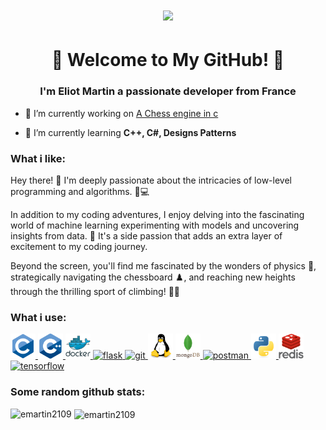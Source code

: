 <h1 align="center"><img src="https://d2r55xnwy6nx47.cloudfront.net/uploads/2017/02/Bootstrap_1000.gif"/></h1>

<h1 align="center">🚀 Welcome to My GitHub! 🚀</h1>
<h3 align="center">I'm Eliot Martin a passionate developer from France</h3>

- 🔭 I’m currently working on [A Chess engine in c](https://github.com/emartin2109/Chess-Engine)

- 🌱 I’m currently learning **C++, C#, Designs Patterns**

<h3 align="left">What i like:</h3>

Hey there! 👋 I'm deeply passionate about the intricacies of low-level programming and algorithms. 🧠💻

In addition to my coding adventures, I enjoy delving into the fascinating world of machine learning
experimenting with models and uncovering insights from data. 🤖 It's a side passion that adds an extra layer of excitement to my coding journey.

Beyond the screen, you'll find me fascinated by the wonders of physics 🌌, strategically navigating the chessboard ♟️, and reaching new heights through the thrilling sport of climbing! 🧗‍♂️



<h3 align="left">What i use:</h3>
<p align="left"> 
<a href="https://www.cprogramming.com/" target="_blank" rel="noreferrer"> <img src="https://raw.githubusercontent.com/devicons/devicon/master/icons/c/c-original.svg" alt="c" width="40" height="40"/> </a>
<a href="https://www.w3schools.com/cpp/" target="_blank" rel="noreferrer"> <img src="https://raw.githubusercontent.com/devicons/devicon/master/icons/cplusplus/cplusplus-original.svg" alt="cplusplus" width="40" height="40"/> </a>
<a href="https://www.docker.com/" target="_blank" rel="noreferrer"> <img src="https://raw.githubusercontent.com/devicons/devicon/master/icons/docker/docker-original-wordmark.svg" alt="docker" width="40" height="40"/> </a>
<a href="https://flask.palletsprojects.com/" target="_blank" rel="noreferrer"> <img src="https://www.vectorlogo.zone/logos/pocoo_flask/pocoo_flask-icon.svg" alt="flask" width="40" height="40"/> </a>
<a href="https://git-scm.com/" target="_blank" rel="noreferrer"> <img src="https://www.vectorlogo.zone/logos/git-scm/git-scm-icon.svg" alt="git" width="40" height="40"/> </a>
<a href="https://www.linux.org/" target="_blank" rel="noreferrer"> <img src="https://raw.githubusercontent.com/devicons/devicon/master/icons/linux/linux-original.svg" alt="linux" width="40" height="40"/> </a>
<a href="https://www.mongodb.com/" target="_blank" rel="noreferrer"> <img src="https://raw.githubusercontent.com/devicons/devicon/master/icons/mongodb/mongodb-original-wordmark.svg" alt="mongodb" width="40" height="40"/> </a>
<a href="https://postman.com" target="_blank" rel="noreferrer"> <img src="https://www.vectorlogo.zone/logos/getpostman/getpostman-icon.svg" alt="postman" width="40" height="40"/> </a> <a href="https://www.python.org" target="_blank" rel="noreferrer"> <img src="https://raw.githubusercontent.com/devicons/devicon/master/icons/python/python-original.svg" alt="python" width="40" height="40"/> </a>
<a href="https://redis.io" target="_blank" rel="noreferrer"> <img src="https://raw.githubusercontent.com/devicons/devicon/master/icons/redis/redis-original-wordmark.svg" alt="redis" width="40" height="40"/> </a>
<a href="https://www.tensorflow.org" target="_blank" rel="noreferrer"> <img src="https://www.vectorlogo.zone/logos/tensorflow/tensorflow-icon.svg" alt="tensorflow" width="40" height="40"/> </a> </p>


<h3 align="left">Some random github stats:</h3>
<p><img align="left" src="https://github-readme-stats.vercel.app/api/top-langs?username=emartin2109&show_icons=true&locale=en&layout=compact" alt="emartin2109" /></p>

<p>&nbsp;<img align="center" src="https://github-readme-stats.vercel.app/api?username=emartin2109&show_icons=true&locale=en" alt="emartin2109" /></p>
